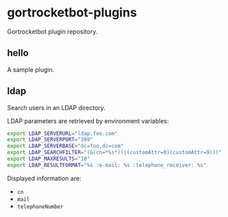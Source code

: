 # gortrocketbot-plugins

Gortrocketbot plugin repository.

## hello

A sample plugin.

## ldap

Search users in an LDAP directory.

LDAP parameters are retrieved by environment variables:
```bash
export LDAP_SERVERURL="ldap.foo.com"
export LDAP_SERVERPORT="389"
export LDAP_SERVERBASE="dc=foo,dc=com"
export LDAP_SEARCHFILTER="(&(cn=*%s*)(|(customAttr=0)(customAttr=9)))"
export LDAP_MAXRESULTS="10"
export LDAP_RESULTFORMAT="%s :e-mail: %s :telephone_receiver: %s"
```

Displayed information are:
- `cn`
- `mail`
- `telephoneNumber`